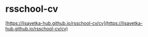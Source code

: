 # rsschool-cv

 [https://lisavetka-hub.github.io/rsschool-cv/cv](https://lisavetka-hub.github.io/rsschool-cv/cv)

